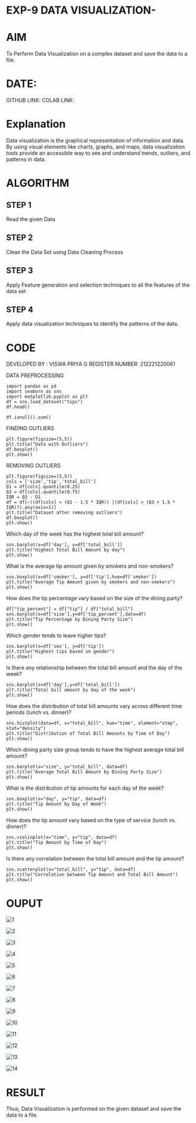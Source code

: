 # EXP-9 DATA VISUALIZATION-
# AIM
To Perform Data Visualization on a complex dataset and save the data to a file.

# DATE:
GITHUB LINK:
COLAB LINK:

# Explanation
Data visualization is the graphical representation of information and data. By using visual elements like charts, graphs, and maps, data visualization tools provide an accessible way to see and understand trends, outliers, and patterns in data.

# ALGORITHM
## STEP 1
Read the given Data

## STEP 2
Clean the Data Set using Data Cleaning Process

## STEP 3
Apply Feature generation and selection techniques to all the features of the data set

## STEP 4
Apply data visualization techniques to identify the patterns of the data.

# CODE
DEVELOPED BY : VISWA PRIYA G
REGISTER NUMBER: 212221220061

DATA PREPROCESSING
```
import pandas as pd
import seaborn as sns
import matplotlib.pyplot as plt
df = sns.load_dataset("tips")
df.head()
```
```
df.isnull().sum()
```
FINDING OUTLIERS 
```
plt.figure(figsize=(5,5))
plt.title("Data with Outliers")
df.boxplot()
plt.show()
```
REMOVING OUTLIERS
```
plt.figure(figsize=(5,5))
cols = ['size','tip','total_bill']
Q1 = df[cols].quantile(0.25)
Q3 = df[cols].quantile(0.75)
IQR = Q3 - Q1
df = df[~((df[cols] < (Q1 - 1.5 * IQR)) |(df[cols] > (Q3 + 1.5 * IQR))).any(axis=1)]
plt.title("Dataset after removing outliers")
df.boxplot()
plt.show()
```
Which day of the week has the highest total bill amount?
```
sns.barplot(x=df['day'], y=df['total_bill'])
plt.title("Highest Total Bill Amount by day")
plt.show()
```
What is the average tip amount given by smokers and non-smokers?
```
sns.boxplot(x=df['smoker'], y=df['tip'],hue=df['smoker'])
plt.title("Average Tip Amount given by smokers and non-smokers")
plt.show()
```
How does the tip percentage vary based on the size of the dining party?
```
df["tip_percent"] = df["tip"] / df["total_bill"]
sns.barplot(x=df['size'],y=df['tip_percent'],data=df)
plt.title("Tip Percentage by Dining Party Size")
plt.show()
```
Which gender tends to leave higher tips?
```
sns.barplot(x=df['sex'], y=df['tip'])
plt.title("Highest tips based on gender")
plt.show()
```
Is there any relationship between the total bill amount and the day of the week?
```
sns.barplot(x=df['day'],y=df['total_bill'])
plt.title("Total bill amount by day of the week")
plt.show()
```
How does the distribution of total bill amounts vary across different time periods (lunch vs. dinner)?
```
sns.histplot(data=df, x="total_bill", hue="time", element="step", stat="density")
plt.title("Distribution of Total Bill Amounts by Time of Day")
plt.show()
```
Which dining party size group tends to have the highest average total bill amount?
```
sns.barplot(x="size", y="total_bill", data=df)
plt.title("Average Total Bill Amount by Dining Party Size")
plt.show()
```
What is the distribution of tip amounts for each day of the week?
```
sns.boxplot(x="day", y="tip", data=df)
plt.title("Tip Amount by Day of Week")
plt.show()
```
How does the tip amount vary based on the type of service (lunch vs. dinner)?
```
sns.violinplot(x="time", y="tip", data=df)
plt.title("Tip Amount by Time of Day")
plt.show()
```
Is there any correlation between the total bill amount and the tip amount?
```
sns.scatterplot(x="total_bill", y="tip", data=df)
plt.title("Correlation between Tip Amount and Total Bill Amount")
plt.show()
```
# OUPUT
![1](https://github.com/viswapriyaG/Ex-09-Data-Visualization_/assets/131427787/8de365c6-08e9-4695-98c7-167151f37a3b)

![2](https://github.com/viswapriyaG/Ex-09-Data-Visualization_/assets/131427787/ad1caf98-070f-46fe-a5f1-7bead2e8b3ff)

![3](https://github.com/viswapriyaG/Ex-09-Data-Visualization_/assets/131427787/730c0554-eadc-4ef5-a1ac-f80fcace3a27)

![4](https://github.com/viswapriyaG/Ex-09-Data-Visualization_/assets/131427787/0a830937-7895-4330-a4a6-d8dbe1c27d84)

![5](https://github.com/viswapriyaG/Ex-09-Data-Visualization_/assets/131427787/eee7621d-bf2c-459c-a55f-8438dbc00138)

![6](https://github.com/viswapriyaG/Ex-09-Data-Visualization_/assets/131427787/537a0c74-2ea2-4e04-8f7e-14db7fd02c69)

![7](https://github.com/viswapriyaG/Ex-09-Data-Visualization_/assets/131427787/45ce75c4-fa81-4d49-af98-074560f95689)

![8](https://github.com/viswapriyaG/Ex-09-Data-Visualization_/assets/131427787/500c10b3-3b2a-42f3-a73e-1b1ced94d1c3)

![9](https://github.com/viswapriyaG/Ex-09-Data-Visualization_/assets/131427787/25ac68f5-0ab7-4ec8-9f7c-09c9a15ee7d1)

![10](https://github.com/viswapriyaG/Ex-09-Data-Visualization_/assets/131427787/02035e35-fd87-43f4-a4e9-2f2ca2621ae6)


![11](https://github.com/viswapriyaG/Ex-09-Data-Visualization_/assets/131427787/e4922a86-0852-45b9-8a1d-66e8213ffc1e)

![12](https://github.com/viswapriyaG/Ex-09-Data-Visualization_/assets/131427787/4b0cb253-e71b-4a5e-b3f0-3f450277560b)

![13](https://github.com/viswapriyaG/Ex-09-Data-Visualization_/assets/131427787/dcfb90f3-3906-4fc8-9507-6b0bf548c930)

![14](https://github.com/viswapriyaG/Ex-09-Data-Visualization_/assets/131427787/79a2ea49-58cf-4a59-bfe0-3c302d1bc046)


# RESULT

Thus, Data Visualization is performed on the given dataset and save the data to a file.
